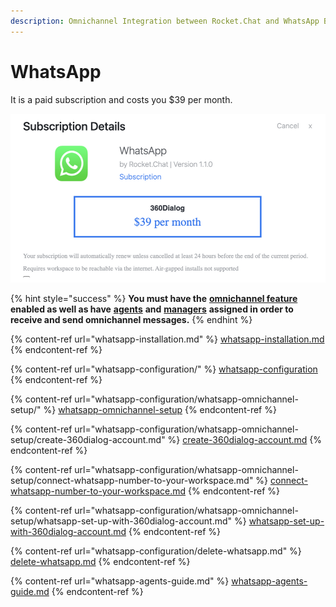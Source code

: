 ```yaml
---
description: Omnichannel Integration between Rocket.Chat and WhatsApp Business.
---
```


# WhatsApp

It is a paid subscription and costs you $39 per month.&#x20;

![](<../../../../.gitbook/assets/image (641).png>)

{% hint style="success" %}
**You must have the** [**omnichannel feature**](https://docs.rocket.chat/guides/administration/settings/omnichannel-admins-guide#enable-omnichannel) **enabled as well as have** [**agents**](https://docs.rocket.chat/guides/omnichannel/agents) **and** [**managers**](https://docs.rocket.chat/guides/omnichannel/managers) **assigned in order to receive and send omnichannel messages.**
{% endhint %}

{% content-ref url="whatsapp-installation.md" %}
[whatsapp-installation.md](whatsapp-installation.md)
{% endcontent-ref %}

{% content-ref url="whatsapp-configuration/" %}
[whatsapp-configuration](whatsapp-configuration/)
{% endcontent-ref %}

{% content-ref url="whatsapp-configuration/whatsapp-omnichannel-setup/" %}
[whatsapp-omnichannel-setup](whatsapp-configuration/whatsapp-omnichannel-setup/)
{% endcontent-ref %}

{% content-ref url="whatsapp-configuration/whatsapp-omnichannel-setup/create-360dialog-account.md" %}
[create-360dialog-account.md](whatsapp-configuration/whatsapp-omnichannel-setup/create-360dialog-account.md)
{% endcontent-ref %}

{% content-ref url="whatsapp-configuration/whatsapp-omnichannel-setup/connect-whatsapp-number-to-your-workspace.md" %}
[connect-whatsapp-number-to-your-workspace.md](whatsapp-configuration/whatsapp-omnichannel-setup/connect-whatsapp-number-to-your-workspace.md)
{% endcontent-ref %}

{% content-ref url="whatsapp-configuration/whatsapp-omnichannel-setup/whatsapp-set-up-with-360dialog-account.md" %}
[whatsapp-set-up-with-360dialog-account.md](whatsapp-configuration/whatsapp-omnichannel-setup/whatsapp-set-up-with-360dialog-account.md)
{% endcontent-ref %}

{% content-ref url="whatsapp-configuration/delete-whatsapp.md" %}
[delete-whatsapp.md](whatsapp-configuration/delete-whatsapp.md)
{% endcontent-ref %}

{% content-ref url="whatsapp-agents-guide.md" %}
[whatsapp-agents-guide.md](whatsapp-agents-guide.md)
{% endcontent-ref %}
